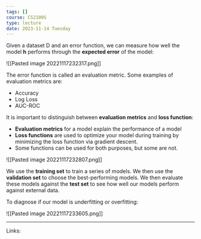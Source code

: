 ```yaml
---
tags: []
course: CS2109S
type: lecture
date: 2023-11-14 Tuesday
---
```

Given a dataset D and an error function, we can measure how well the model **h** performs through the **expected error** of the model:

![[Pasted image 20221117232317.png]]

The error function is called an evaluation metric. Some examples of evaluation metrics are:
- Accuracy
- Log Loss
- AUC-ROC

It is important to distinguish between **evaluation metrics** and **loss function**: 
- **Evaluation metrics** for a model explain the performance of a model
- **Loss functions** are used to optimize your model during training by minimizing the loss function via gradient descent.
- Some functions can be used for both purposes, but some are not.

![[Pasted image 20221117232807.png]]

We use the **training set** to train a series of models. We then use the **validation set** to choose the best-performing models. We then evaluate these models against the **test set** to see how well our models perform against external data.

To diagnose if our model is underfitting or overfitting:

![[Pasted image 20221117233605.png]]




---
Links:

